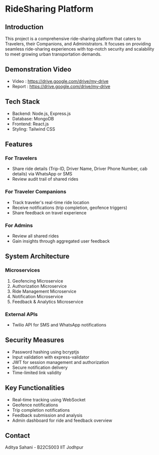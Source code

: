 # RideSharing Platform

## Introduction
This project is a comprehensive ride-sharing platform that caters to Travelers, their Companions, and Administrators. It focuses on providing seamless ride-sharing experiences with top-notch security and scalability to meet growing urban transportation demands.

## Demonstration Video
- Video : https://drive.google.com/drive/my-drive
- Report : https://drive.google.com/drive/my-drive

## Tech Stack
- Backend: Node.js, Express.js
- Database: MongoDB
- Frontend: React.js
- Styling: Tailwind CSS

## Features

### For Travelers
- Share ride details (Trip-ID, Driver Name, Driver Phone Number, cab details) via WhatsApp or SMS
- Review audit trail of shared rides

### For Traveler Companions
- Track traveler's real-time ride location
- Receive notifications (trip completion, geofence triggers)
- Share feedback on travel experience

### For Admins
- Review all shared rides
- Gain insights through aggregated user feedback

## System Architecture

### Microservices
1. Geofencing Microservice
2. Authorization Microservice
3. Ride Management Microservice
4. Notification Microservice
5. Feedback & Analytics Microservice

### External APIs
- Twilio API for SMS and WhatsApp notifications

## Security Measures
- Password hashing using bcryptjs
- Input validation with express-validator
- JWT for session management and authorization
- Secure notification delivery
- Time-limited link validity

## Key Functionalities
- Real-time tracking using WebSocket
- Geofence notifications
- Trip completion notifications
- Feedback submission and analysis
- Admin dashboard for ride and feedback overview

## Contact
Aditya Sahani - B22CS003
IIT Jodhpur
